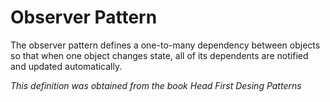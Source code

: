 # Observer Pattern

The observer pattern defines a one-to-many dependency between objects so that when one object changes state,
all of its dependents are notified and updated automatically.


*This definition was obtained from the book Head First Desing Patterns*